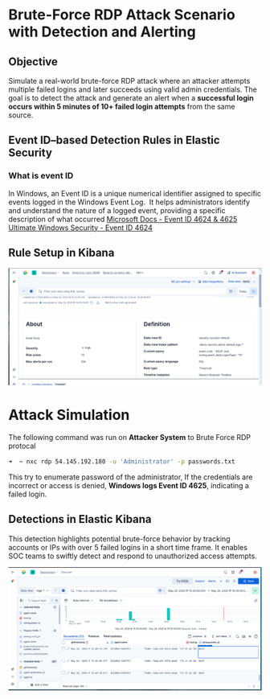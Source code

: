 # Brute-Force RDP Attack Scenario with Detection and Alerting
## Objective

Simulate a real-world brute-force RDP attack where an attacker attempts multiple failed logins and later succeeds using valid admin credentials. The goal is to detect the attack and generate an alert when a **successful login occurs within 5 minutes of 10+ failed login attempts** from the same source.

## Event ID–based Detection Rules in Elastic Security

### What is event ID 

In Windows, an Event ID is a unique numerical identifier assigned to specific events logged in the Windows Event Log.  It helps administrators identify and understand the nature of a logged event, providing a specific description of what occurred
[Microsoft Docs - Event ID 4624 & 4625](https://learn.microsoft.com/en-us/answers/questions/1529208/event-id-ad-account-login)
[Ultimate Windows Security - Event ID 4624](https://www.ultimatewindowssecurity.com/securitylog/encyclopedia/event.aspx?eventid=4624)

## Rule Setup in  Kibana

![RDP Rule Screenshot](screenshots/set-rule-rdp-dec.png)


# Attack Simulation

The following command was run on **Attacker System** to Brute Force RDP protocal
```sh
➜  ~ nxc rdp 54.145.192.180 -u 'Administrator' -p passwords.txt
```
This try to enumerate password of the administrator, If the credentials are incorrect or access is denied, **Windows logs Event ID 4625**, indicating a failed login.

## Detections in Elastic Kibana

This detection highlights potential brute-force behavior by tracking accounts or IPs with over 5 failed logins in a short time frame. It enables SOC teams to swiftly detect and respond to unauthorized access attempts.

![](screenshots/Detection-rdp.png)


